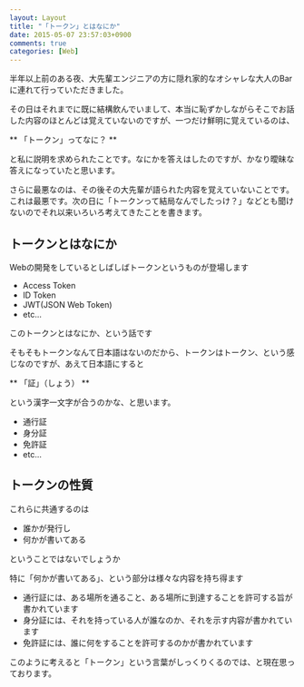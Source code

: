 ```yaml
---
layout: Layout
title: "「トークン」とはなにか"
date: 2015-05-07 23:57:03+0900
comments: true
categories: [Web]
---
```


半年以上前のある夜、大先輩エンジニアの方に隠れ家的なオシャレな大人のBarに連れて行っていただきました。

その日はそれまでに既に結構飲んでいまして、本当に恥ずかしながらそこでお話した内容のほとんどは覚えていないのですが、一つだけ鮮明に覚えているのは、

** 「トークン」ってなに？ **

と私に説明を求められたことです。なにかを答えはしたのですが、かなり曖昧な答えになっていたと思います。

さらに最悪なのは、その後その大先輩が語られた内容を覚えていないことです。これは最悪です。次の日に「トークンって結局なんでしたっけ？」などとも聞けないのでそれ以来いろいろ考えてきたことを書きます。

## トークンとはなにか
Webの開発をしているとしばしばトークンというものが登場します

* Access Token
* ID Token
* JWT(JSON Web Token)
* etc...

このトークンとはなにか、という話です

そもそもトークンなんて日本語はないのだから、トークンはトークン、という感じなのですが、あえて日本語にすると

** 「証」（しょう） **

という漢字一文字が合うのかな、と思います。

* 通行証
* 身分証
* 免許証
* etc...

## トークンの性質

これらに共通するのは

* 誰かが発行し
* 何かが書いてある

ということではないでしょうか

特に「何かが書いてある」、という部分は様々な内容を持ち得ます

* 通行証には、ある場所を通ること、ある場所に到達することを許可する旨が書かれています
* 身分証には、それを持っている人が誰なのか、それを示す内容が書かれています
* 免許証には、誰に何をすることを許可するのかが書かれています

このように考えると「トークン」という言葉がしっくりくるのでは、と現在思っております。



